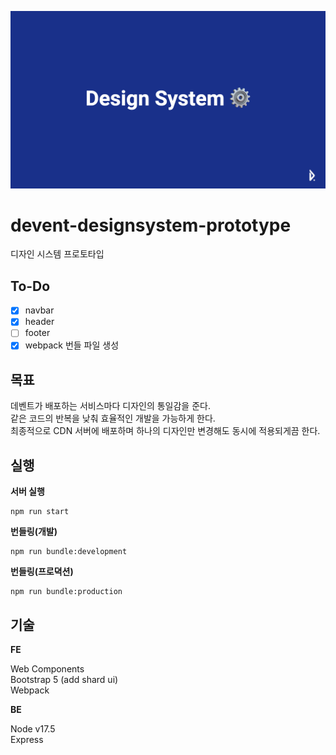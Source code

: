 ![ds](./head.png)

# devent-designsystem-prototype
디자인 시스템 프로토타입

## To-Do

* [x] navbar
* [x] header
* [ ] footer
* [x] webpack 번들 파일 생성

## 목표

데벤트가 배포하는 서비스마다 디자인의 통일감을 준다.  
같은 코드의 반복을 낮춰 효율적인 개발을 가능하게 한다.  
최종적으로 CDN 서버에 배포하며 하나의 디자인만 변경해도 동시에 적용되게끔 한다.  

## 실행

**서버 실행**

```
npm run start
```

**번들링(개발)**

```
npm run bundle:development
```

**번들링(프로뎍션)**

```
npm run bundle:production
```


## 기술

**FE**

Web Components  
Bootstrap 5 (add shard ui)  
Webpack  


**BE**

Node v17.5  
Express  

